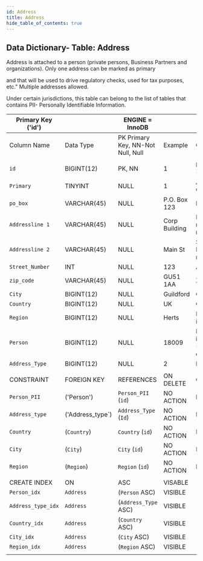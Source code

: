 ```yaml
---
id: Address
title: Address
hide_table_of_contents: true
---
```


## Data Dictionary- Table: Address

Address is attached to a person (private persons, Business Partners and organizations). Only one address can be marked as primary 

and that will be used to drive regulatory checks, used for tax purposes, etc." Multiple addresses allowed.

Under certain jurisdictions, this table can belong to the list of tables that contains PII- Personally Identifiable Information. 

| Primary Key ('id')||ENGINE = InnoDB|||
|---|---|---|---|---|
| Column Name| Data Type|PK Primary Key, NN-Not Null, Null|Example|Comments|
||
|`id` |BIGINT(12)| PK, NN|1|PrimaryKey-ID, Not Null (auto creates)|
|`Primary`| TINYINT |NULL|1|Address site (or Primary Complex) name|
|`po_box`| VARCHAR(45)| NULL|P.O. Box 123|PO Box number|
|`Addressline 1` |VARCHAR(45)| NULL|Corp Building|First Address line Name, number or number range|
|`Addressline 2` |VARCHAR(45)| NULL|Main St|Second Address line Name, number or number range|
|`Street_Number`| INT| NULL|123|Address Number|
|`zip_code`| VARCHAR(45)| NULL|GU51 1AA|Zip Code or Post Code|
|`City` |BIGINT(12) |NULL|Guildford|City Name|
|`Country`| BIGINT(12)| NULL|UK|Country Name|
|`Region` |BIGINT(12)| NULL|Herts|Region,County,Provence if Applicable|
|`Person` |BIGINT(12)| NULL|18009|Person id that uniquely identifies person (private person or organisation)|
|`Address_Type`| BIGINT(12)| NULL|2|Home, Business, etc|
||
|CONSTRAINT|FOREIGN KEY|REFERENCES |ON DELETE|ON UPDATE|
|`Person_PII`|('Person')|`Person_PII` (`id`)|NO ACTION| NO ACTION|
|`Address_type`|('Address_type`)| `Address_Type` (`Id`)|NO ACTION| NO ACTION|
|`Country`|(`Country`)|`Country` (`id`)|NO ACTION| NO ACTION|
|`City`|(`City`)|`City` (`id`)|NO ACTION| NO ACTION|
|`Region`|(`Region`)|`Region` (`id`)|NO ACTION| NO ACTION|
||
|CREATE INDEX|ON|ASC|VISABLE||
|`Person_idx`|`Address`|(`Person` ASC)|VISIBLE||
|`Address_type_idx`|`Address`|(`Address_Type` ASC)|VISIBLE||
|`Country_idx`|`Address` |(`Country` ASC)|VISIBLE||
|`City_idx`|`Address`|(`City` ASC)|VISIBLE||
|`Region_idx`|`Address`|(`Region` ASC)|VISIBLE||
||
 
